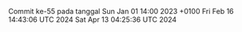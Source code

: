 Commit ke-55 pada tanggal Sun Jan 01 14:00 2023 +0100
Fri Feb 16 14:43:06 UTC 2024
Sat Apr 13 04:25:36 UTC 2024
